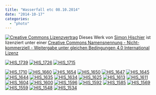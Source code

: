 ```yaml
---
title: "Wasserfall etc 08.10.2014"
date: "2014-10-17"
categories: 
  - "photo"
---
```


[![Creative Commons Lizenzvertrag](./images/88x31.png)](http://creativecommons.org/licenses/by-nc-sa/4.0/) Dieses Werk von [Simon Hischier](http://www.blog.thecell.eu) ist lizenziert unter einer [Creative Commons Namensnennung - Nicht-kommerziell - Weitergabe unter gleichen Bedingungen 4.0 International Lizenz](http://creativecommons.org/licenses/by-nc-sa/4.0/)

[![HIS_1739](./images/HIS_1739-1024x683.jpg)](http://blog.thecell.eu/wp-content/uploads/2014/10/HIS_1739.jpg) [![HIS_1726](./images/HIS_1726-1024x683.jpg)](http://blog.thecell.eu/wp-content/uploads/2014/10/HIS_1726.jpg) [![HIS_1715](./images/HIS_1715-1024x683.jpg)](http://blog.thecell.eu/wp-content/uploads/2014/10/HIS_1715.jpg) <!--more-->

[![HIS_1710](./images/HIS_1710-1024x683.jpg)](http://blog.thecell.eu/wp-content/uploads/2014/10/HIS_1710.jpg) [![HIS_1660](./images/HIS_1660-1024x683.jpg)](http://blog.thecell.eu/wp-content/uploads/2014/10/HIS_1660.jpg) [![HIS_1654](./images/HIS_1654-1024x683.jpg)](http://blog.thecell.eu/wp-content/uploads/2014/10/HIS_1654.jpg) [![HIS_1650](./images/HIS_1650-682x1024.jpg)](http://blog.thecell.eu/wp-content/uploads/2014/10/HIS_1650.jpg) [![HIS_1647](./images/HIS_1647-683x1024.jpg)](http://blog.thecell.eu/wp-content/uploads/2014/10/HIS_1647.jpg) [![HIS_1645](./images/HIS_1645-1024x683.jpg)](http://blog.thecell.eu/wp-content/uploads/2014/10/HIS_1645.jpg) [![HIS_1644](./images/HIS_1644-1024x683.jpg)](http://blog.thecell.eu/wp-content/uploads/2014/10/HIS_1644.jpg) [![HIS_1635](./images/HIS_1635-1024x683.jpg)](http://blog.thecell.eu/wp-content/uploads/2014/10/HIS_1635.jpg) [![HIS_1634](./images/HIS_1634-683x1024.jpg)](http://blog.thecell.eu/wp-content/uploads/2014/10/HIS_1634.jpg) [![HIS_1625](./images/HIS_1625-683x1024.jpg)](http://blog.thecell.eu/wp-content/uploads/2014/10/HIS_1625.jpg) [![HIS_1613](./images/HIS_1613-683x1024.jpg)](http://blog.thecell.eu/wp-content/uploads/2014/10/HIS_1613.jpg) [![HIS_1611](./images/HIS_1611-1024x683.jpg)](http://blog.thecell.eu/wp-content/uploads/2014/10/HIS_1611.jpg) [![HIS_1604](./images/HIS_1604-683x1024.jpg)](http://blog.thecell.eu/wp-content/uploads/2014/10/HIS_1604.jpg) [![HIS_1600](./images/HIS_1600-1024x683.jpg)](http://blog.thecell.eu/wp-content/uploads/2014/10/HIS_1600.jpg) [![HIS_1596](./images/HIS_1596-683x1024.jpg)](http://blog.thecell.eu/wp-content/uploads/2014/10/HIS_1596.jpg) [![HIS_1592](./images/HIS_1592-1024x683.jpg)](http://blog.thecell.eu/wp-content/uploads/2014/10/HIS_1592.jpg) [![HIS_1585](./images/HIS_1585-1024x683.jpg)](http://blog.thecell.eu/wp-content/uploads/2014/10/HIS_1585.jpg) [![HIS_1569](./images/HIS_1569-683x1024.jpg)](http://blog.thecell.eu/wp-content/uploads/2014/10/HIS_1569.jpg) [![HIS_1559](./images/HIS_1559-1024x683.jpg)](http://blog.thecell.eu/wp-content/uploads/2014/10/HIS_1559.jpg) [![HIS_1548](./images/HIS_1548-1024x683.jpg)](http://blog.thecell.eu/wp-content/uploads/2014/10/HIS_1548.jpg) [![HIS_1534](./images/HIS_1534-1024x683.jpg)](http://blog.thecell.eu/wp-content/uploads/2014/10/HIS_1534.jpg)
